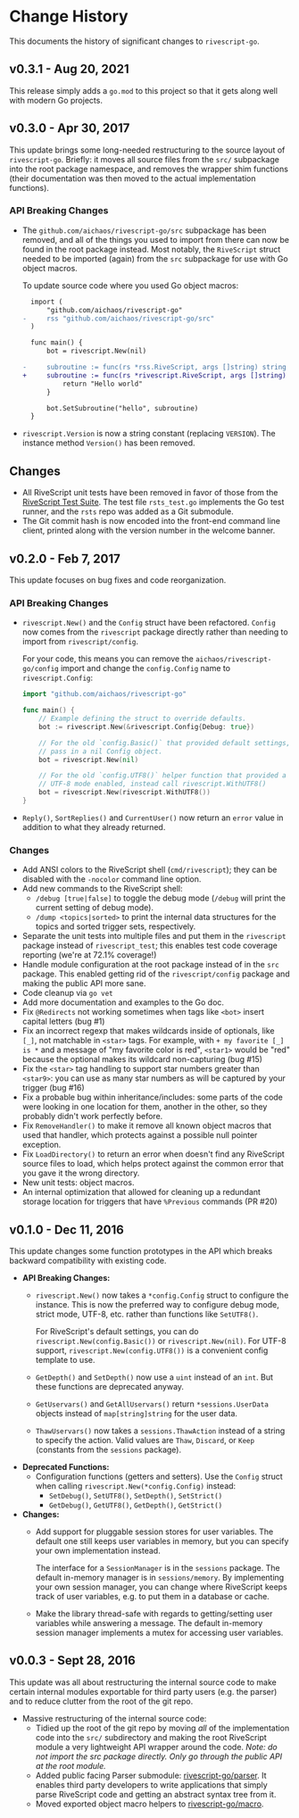 # Change History

This documents the history of significant changes to `rivescript-go`.

## v0.3.1 - Aug 20, 2021

This release simply adds a `go.mod` to this project so that it gets along well
with modern Go projects.

## v0.3.0 - Apr 30, 2017

This update brings some long-needed restructuring to the source layout of
`rivescript-go`. Briefly: it moves all source files from the `src/` subpackage
into the root package namespace, and removes the wrapper shim functions (their
documentation was then moved to the actual implementation functions).

### API Breaking Changes

* The `github.com/aichaos/rivescript-go/src` subpackage has been removed, and
  all of the things you used to import from there can now be found in the root
  package instead. Most notably, the `RiveScript` struct needed to be imported
  (again) from the `src` subpackage for use with Go object macros.

  To update source code where you used Go object macros:

  ```diff
    import (
        "github.com/aichaos/rivescript-go"
  -     rss "github.com/aichaos/rivescript-go/src"
    )

    func main() {
        bot = rivescript.New(nil)

  -     subroutine := func(rs *rss.RiveScript, args []string) string {
  +     subroutine := func(rs *rivescript.RiveScript, args []string) string {
            return "Hello world"
        }

        bot.SetSubroutine("hello", subroutine)
    }
  ```
* `rivescript.Version` is now a string constant (replacing `VERSION`). The
  instance method `Version()` has been removed.

## Changes

* All RiveScript unit tests have been removed in favor of those from the
  [RiveScript Test Suite](https://github.com/aichaos/rsts). The test file
  `rsts_test.go` implements the Go test runner, and the `rsts` repo was added
  as a Git submodule.
* The Git commit hash is now encoded into the front-end command line client,
  printed along with the version number in the welcome banner.

## v0.2.0 - Feb 7, 2017

This update focuses on bug fixes and code reorganization.

### API Breaking Changes

* `rivescript.New()` and the `Config` struct have been refactored. `Config`
  now comes from the `rivescript` package directly rather than needing to
  import from `rivescript/config`.

  For your code, this means you can remove the `aichaos/rivescript-go/config`
  import and change the `config.Config` name to `rivescript.Config`:

  ```go
  import "github.com/aichaos/rivescript-go"

  func main() {
      // Example defining the struct to override defaults.
      bot := rivescript.New(&rivescript.Config{Debug: true})

      // For the old `config.Basic()` that provided default settings, just
      // pass in a nil Config object.
      bot = rivescript.New(nil)

      // For the old `config.UTF8()` helper function that provided a Config with
      // UTF-8 mode enabled, instead call rivescript.WithUTF8()
      bot = rivescript.New(rivescript.WithUTF8())
  }
  ```
* `Reply()`, `SortReplies()` and `CurrentUser()` now return an `error` value
  in addition to what they already returned.

### Changes

* Add ANSI colors to the RiveScript shell (`cmd/rivescript`); they can be
  disabled with the `-nocolor` command line option.
* Add new commands to the RiveScript shell:
  * `/debug [true|false]` to toggle the debug mode (`/debug` will print
    the current setting of debug mode).
  * `/dump <topics|sorted>` to print the internal data structures for the
    topics and sorted trigger sets, respectively.
* Separate the unit tests into multiple files and put them in the `rivescript`
  package instead of `rivescript_test`; this enables test code coverage
  reporting (we're at 72.1% coverage!)
* Handle module configuration at the root package instead of in the `src`
  package. This enabled getting rid of the `rivescript/config` package and
  making the public API more sane.
* Code cleanup via `go vet`
* Add more documentation and examples to the Go doc.
* Fix `@Redirects` not working sometimes when tags like `<bot>` insert capital
  letters (bug #1)
* Fix an incorrect regexp that makes wildcards inside of optionals, like `[_]`,
  not matchable in `<star>` tags. For example, with `+ my favorite [_] is *`
  and a message of "my favorite color is red", `<star1>` would be "red" because
  the optional makes its wildcard non-capturing (bug #15)
* Fix the `<star>` tag handling to support star numbers greater than `<star9>`:
  you can use as many star numbers as will be captured by your trigger (bug #16)
* Fix a probable bug within inheritance/includes: some parts of the code were
  looking in one location for them, another in the other, so they probably
  didn't work perfectly before.
* Fix `RemoveHandler()` to make it remove all known object macros that used that
  handler, which protects against a possible null pointer exception.
* Fix `LoadDirectory()` to return an error when doesn't find any RiveScript
  source files to load, which helps protect against the common error that you
  gave it the wrong directory.
* New unit tests: object macros.
* An internal optimization that allowed for cleaning up a redundant storage
  location for triggers that have `%Previous` commands (PR #20)

## v0.1.0 - Dec 11, 2016

This update changes some function prototypes in the API which breaks backward
compatibility with existing code.

* **API Breaking Changes:**
  * `rivescript.New()` now takes a `*config.Config` struct to configure the
    instance. This is now the preferred way to configure debug mode, strict
    mode, UTF-8, etc. rather than functions like `SetUTF8()`.

    For RiveScript's default settings, you can do `rivescript.New(config.Basic())`
    or `rivescript.New(nil)`. For UTF-8 support, `rivescript.New(config.UTF8())`
    is a convenient config template to use.
  * `GetDepth()` and `SetDepth()` now use a `uint` instead of an `int`. But
    these functions are deprecated anyway.
  * `GetUservars()` and `GetAllUservars()` return `*sessions.UserData` objects
    instead of `map[string]string` for the user data.
  * `ThawUservars()` now takes a `sessions.ThawAction` instead of a string to
    specify the action. Valid values are `Thaw`, `Discard`, or `Keep`
    (constants from the `sessions` package).
* **Deprecated Functions:**
  * Configuration functions (getters and setters). Use the `Config` struct
    when calling `rivescript.New(*config.Config)` instead:
    * `SetDebug()`, `SetUTF8()`, `SetDepth()`, `SetStrict()`
    * `GetDebug()`, `GetUTF8()`, `GetDepth()`, `GetStrict()`
* **Changes:**
  * Add support for pluggable session stores for user variables. The default
    one still keeps user variables in memory, but you can specify your own
    implementation instead.

    The interface for a `SessionManager` is in the `sessions` package. The
    default in-memory manager is in `sessions/memory`. By implementing your own
    session manager, you can change where RiveScript keeps track of user
    variables, e.g. to put them in a database or cache.
  * Make the library thread-safe with regards to getting/setting user variables
    while answering a message. The default in-memory session manager implements
    a mutex for accessing user variables.

## v0.0.3 - Sept 28, 2016

This update was all about restructuring the internal source code to make certain
internal modules exportable for third party users (e.g. the parser) and to
reduce clutter from the root of the git repo.

* Massive restructuring of the internal source code:
  * Tidied up the root of the git repo by moving *all* of the implementation
    code into the `src/` subdirectory and making the root RiveScript module a
    very lightweight API wrapper around the code. *Note: do not import the
    src package directly. Only go through the public API at the root module.*
  * Added public facing Parser submodule:
    [rivescript-go/parser](https://github.com/aichaos/rivescript-go/tree/master/parser).
    It enables third party developers to write applications that simply parse
    RiveScript code and getting an abstract syntax tree from it.
  * Moved exported object macro helpers to
    [rivescript-go/macro](https://github.com/aichaos/rivescript-go/tree/master/macro).

